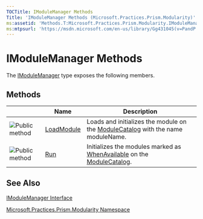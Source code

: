 ```yaml
---
TOCTitle: IModuleManager Methods
Title: 'IModuleManager Methods (Microsoft.Practices.Prism.Modularity)'
ms:assetid: 'Methods.T:Microsoft.Practices.Prism.Modularity.IModuleManager'
ms:mtpsurl: 'https://msdn.microsoft.com/en-us/library/Gg431045(v=PandP.50)'
---
```



# IModuleManager Methods

The [IModuleManager](https://msdn.microsoft.com/library/microsoft.practices.prism.modularity.imodulemanager) type exposes the following members.

## Methods

<span id="methodTableToggle"></span>
<table>

<thead>
<tr class="header">
<th> </th>
<th>Name</th>
<th>Description</th>
</tr>
</thead>
<tbody>
<tr class="odd">
<td><img src="images/public-method.gif" title="Public method" /></td>
<td><a href="https://msdn.microsoft.com/library/microsoft.practices.prism.modularity.imodulemanager.loadmodule(system.string)">LoadModule</a></td>
<td><div class="summary">
Loads and initializes the module on the <a href="https://msdn.microsoft.com/library/microsoft.practices.prism.modularity.modulecatalog">ModuleCatalog</a> with the name moduleName.
</div></td>
</tr>
<tr class="even">
<td><img src="images/public-method.gif" title="Public method" /></td>
<td><a href="https://msdn.microsoft.com/library/microsoft.practices.prism.modularity.imodulemanager.run">Run</a></td>
<td><div class="summary">
Initializes the modules marked as <a href="https://msdn.microsoft.com/library/microsoft.practices.prism.modularity.initializationmode">WhenAvailable</a> on the <a href="https://msdn.microsoft.com/library/microsoft.practices.prism.modularity.modulecatalog">ModuleCatalog</a>.
</div></td>
</tr>
</tbody>
</table>

## See Also

[IModuleManager Interface](https://msdn.microsoft.com/library/microsoft.practices.prism.modularity.imodulemanager)

[Microsoft.Practices.Prism.Modularity Namespace](https://msdn.microsoft.com/library/microsoft.practices.prism.modularity)
